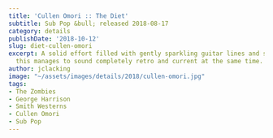 ```yaml
---
title: 'Cullen Omori :: The Diet'
subtitle: Sub Pop &bull; released 2018-08-17
category: details
publishDate: '2018-10-12'
slug: diet-cullen-omori
excerpt: A solid effort filled with gently sparkling guitar lines and subtle hooks,
  this manages to sound completely retro and current at the same time.
author: jclacking
image: "~/assets/images/details/2018/cullen-omori.jpg"
tags:
- The Zombies
- George Harrison
- Smith Westerns
- Cullen Omori
- Sub Pop
---
```


